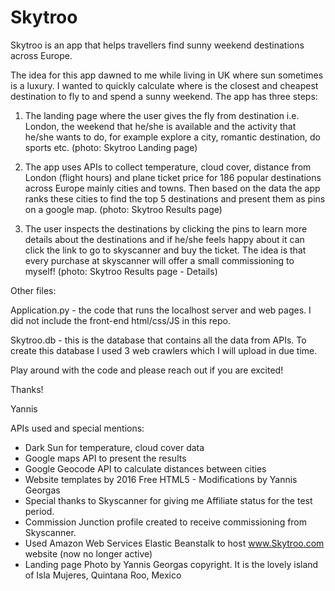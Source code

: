 # Skytroo
Skytroo is an app that helps travellers find sunny weekend destinations across Europe.

The idea for this app dawned to me while living in UK where sun sometimes is a luxury. I wanted to quickly calculate 
where is the closest and cheapest destination to fly to and spend a sunny weekend. The app has three steps:

1) The landing page where the user gives the fly from destination i.e. London, the weekend that he/she is available
and the activity that he/she wants to do, for example explore a city, romantic destination, do sports etc. 
(photo: Skytroo Landing page) 

2) The app uses APIs to collect temperature, cloud cover, distance from London (flight hours) and plane ticket price for 186 
popular destinations across Europe mainly cities and towns. Then based on the data the app ranks these cities to find the 
top 5 destinations and present them as pins on a google map. (photo: Skytroo Results page)

3) The user inspects the destinations by clicking the pins to learn more details about the destinations and if he/she feels 
happy about it can click the link to go to skyscanner and buy the ticket. The idea is that every purchase at skyscanner will
offer a small commissioning to myself! (photo: Skytroo Results page - Details)

Other files:

Application.py - the code that runs the localhost server and web pages. I did not include the front-end html/css/JS in this repo.

Skytroo.db - this is the database that contains all the data from APIs. To create this database I used 3 web crawlers which 
I will upload in due time. 


Play around with the code and please reach out if you are excited!

Thanks!

Yannis

APIs used and special mentions:
- Dark Sun for temperature, cloud cover data
- Google maps API to present the results
- Google Geocode API to calculate distances between cities
- Website templates by 2016 Free HTML5 - Modifications by Yannis Georgas
- Special thanks to Skyscanner for giving me Affiliate status for the test period.
- Commission Junction profile created to receive commissioning from Skyscanner.
- Used Amazon Web Services Elastic Beanstalk to host www.Skytroo.com website (now no longer active)
- Landing page Photo by Yannis Georgas copyright. It is the lovely island of Isla Mujeres, Quintana Roo, Mexico
